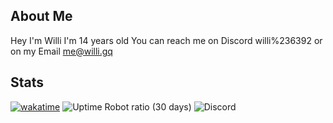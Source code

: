 ## About Me

Hey I'm Willi
I'm 14 years old
You can reach me on Discord willi%236392 or on my Email me@willi.gq
 ## Stats
[![wakatime](https://wakatime.com/badge/user/2182b149-d3f2-4dc7-acca-794f8d6cabd5.svg)](https://wakatime.com/@2182b149-d3f2-4dc7-acca-794f8d6cabd5)
![Uptime Robot ratio (30 days)](https://img.shields.io/uptimerobot/ratio/m790700007-530ff8d8d02185f9e9da745d?color=red&label=BroBot)
![Discord](https://img.shields.io/discord/956277474201829478?color=blue&label=Willi%27s%20Lounge)
